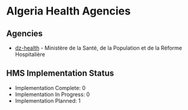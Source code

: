 # Algeria Health Agencies

## Agencies

- [dz-health](dz-health/index.md) - Ministère de la Santé, de la Population et de la Réforme Hospitalière

## HMS Implementation Status

- Implementation Complete: 0
- Implementation In Progress: 0
- Implementation Planned: 1
